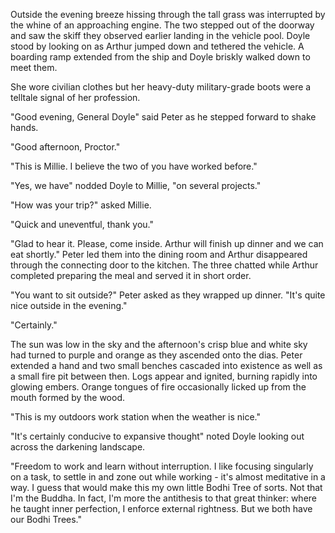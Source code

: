 Outside the evening breeze hissing through the tall grass was interrupted by the whine of an approaching engine. The two stepped out of the doorway and saw the skiff they observed earlier landing in the vehicle pool. Doyle stood by looking on as Arthur jumped down and tethered the vehicle. A boarding ramp extended from the ship and Doyle briskly walked down to meet them.

She wore civilian clothes but her heavy-duty military-grade boots were a telltale signal of her profession.

"Good evening, General Doyle" said Peter as he stepped forward to shake hands.

"Good afternoon, Proctor."

"This is Millie. I believe the two of you have worked before."

"Yes, we have" nodded Doyle to Millie, "on several projects."

"How was your trip?" asked Millie.

"Quick and uneventful, thank you."

"Glad to hear it. Please, come inside. Arthur will finish up dinner and we can eat shortly." Peter led them into the dining room and Arthur disappeared through the connecting door to the kitchen. The three chatted while Arthur completed preparing the meal and served it in short order.

"You want to sit outside?" Peter asked as they wrapped up dinner. "It's quite nice outside in the evening."

"Certainly."

The sun was low in the sky and the afternoon's crisp blue and white sky had turned to purple and orange as they ascended onto the dias. Peter extended a hand and two small benches cascaded into existence as well as a small fire pit between then. Logs appear and ignited, burning rapidly into glowing embers. Orange tongues of fire occasionally licked up from the mouth formed by the wood.

"This is my outdoors work station when the weather is nice."

"It's certainly conducive to expansive thought" noted Doyle looking out across the darkening landscape.

"Freedom to work and learn without interruption. I like focusing singularly on a task, to settle in and zone out while working - it's almost meditative in a way. I guess that would make this my own little Bodhi Tree of sorts. Not that I'm the Buddha. In fact, I'm more the antithesis to that great thinker: where he taught inner perfection, I enforce external rightness. But we both have our Bodhi Trees."
